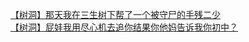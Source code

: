 [【树洞】那天我在三生树下帮了一个被守尸的手残二少](http://tieba.baidu.com/p/4143243822?see_lz=1&pn=)   
[【树洞】屁娃我用尽心机去追你结果你他妈告诉我你初中？](http://tieba.baidu.com/p/4144486286?see_lz=1&pn=)   
